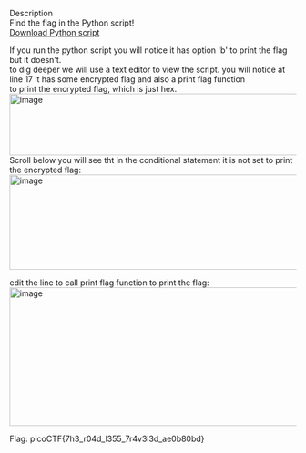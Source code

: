 Description<br>
Find the flag in the Python script! <br>
[Download Python script](https://artifacts.picoctf.net/c/35/serpentine.py)

If you run the python script you will notice it has option 'b' to print the flag but it doesn't.<br>
to dig deeper we will use a text editor to view the script. you will notice at line 17 it has some encrypted flag and also a print flag function<br>
to print the encrypted flag, which is just hex.<br>
<img width="916" height="108" alt="image" src="https://github.com/user-attachments/assets/e9afd74a-684f-4360-813c-caffe1b9fdde" /><br>
 Scroll below you will see tht in the conditional statement it is not set to print the encrypted flag:<br>
 <img width="837" height="167" alt="image" src="https://github.com/user-attachments/assets/64c97505-e6c4-44f1-b496-4d31fdf4930e" /><br>

edit the line to call print flag function to print the flag:<br>
<img width="896" height="243" alt="image" src="https://github.com/user-attachments/assets/243cf901-47ec-480b-80d6-92d27df78319" /><br>


 Flag: picoCTF{7h3_r04d_l355_7r4v3l3d_ae0b80bd}
